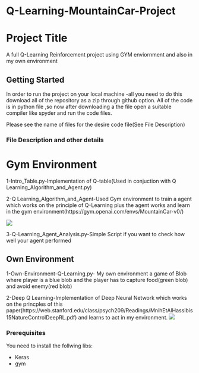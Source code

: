 # Q-Learning-MountainCar-Project

# Project Title

A full Q-Learning Reinforcement project using GYM enviornment and also in my own environment

## Getting Started

In order to run the project on your local machine -all you need to do this download all of the repository as  a zip through github option. All of the code is in python file ,so now after downloading a the file open a suitable compiler like spyder and run the code files.

Please see the name of files for the desire code file(See File Description)
 
### File Description and other details
<h1>Gym Environment</h1>
1-Intro_Table.py-Implementation of Q-table(Used in conjuction with Q Learning_Algorithm_and_Agent.py)

<p>2-Q Learning_Algorithm_and_Agent-Used Gym environment to train a agent which works on the principle of Q-Learning
plus the agent works and learn in the gym environment(https://gym.openai.com/envs/MountainCar-v0/)</p>

<img src="https://keon.io/images/deep-q-learning/deep-q-learning.png">

<p>3-Q-Learning_Agent_Analysis.py-Simple Script if you want to check how well your agent performed</p>

<h2>Own Environment</h2>

<p>1-Own-Environment-Q-Learning.py- My own environment a game of Blob where player is a blue blob and the player has to capture food(green blob) and avoid enemy(red blob)</p>

<p>2-Deep Q Learning-Implementation of Deep Neural Network which works on the princples of this paper(https://web.stanford.edu/class/psych209/Readings/MnihEtAlHassibis15NatureControlDeepRL.pdf) and learns to act in my environment.

<img src="https://pythonprogramming.net/static/images/reinforcement-learning/q_formula_dqn.png">


### Prerequisites
You need to install the follwing libs:
<ul>
  <li>Keras</li>
  <li>gym</li>
</ul>






